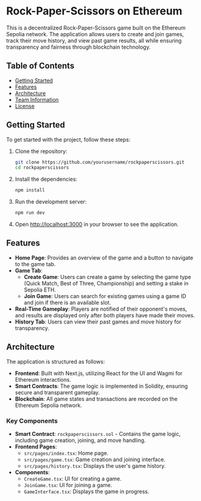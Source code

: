 # Rock-Paper-Scissors on Ethereum

This is a decentralized Rock-Paper-Scissors game built on the Ethereum Sepolia network. The application allows users to create and join games, track their move history, and view past game results, all while ensuring transparency and fairness through blockchain technology.

## Table of Contents

- [Getting Started](#getting-started)
- [Features](#features)
- [Architecture](#architecture)
- [Team Information](#team-information)
- [License](#license)

## Getting Started

To get started with the project, follow these steps:

1. Clone the repository:
   ```bash
   git clone https://github.com/yourusername/rockpaperscissors.git
   cd rockpaperscissors
   ```

2. Install the dependencies:
   ```bash
   npm install
   ```

3. Run the development server:
   ```bash
   npm run dev
   ```

4. Open [http://localhost:3000](http://localhost:3000) in your browser to see the application.

## Features

- **Home Page**: Provides an overview of the game and a button to navigate to the game tab.
- **Game Tab**: 
  - **Create Game**: Users can create a game by selecting the game type (Quick Match, Best of Three, Championship) and setting a stake in Sepolia ETH.
  - **Join Game**: Users can search for existing games using a game ID and join if there is an available slot.
- **Real-Time Gameplay**: Players are notified of their opponent's moves, and results are displayed only after both players have made their moves.
- **History Tab**: Users can view their past games and move history for transparency.

## Architecture

The application is structured as follows:

- **Frontend**: Built with Next.js, utilizing React for the UI and Wagmi for Ethereum interactions.
- **Smart Contracts**: The game logic is implemented in Solidity, ensuring secure and transparent gameplay.
- **Blockchain**: All game states and transactions are recorded on the Ethereum Sepolia network.

### Key Components

- **Smart Contract**: `rockpaperscissors.sol` - Contains the game logic, including game creation, joining, and move handling.
- **Frontend Pages**: 
  - `src/pages/index.tsx`: Home page.
  - `src/pages/game.tsx`: Game creation and joining interface.
  - `src/pages/history.tsx`: Displays the user's game history.
- **Components**: 
  - `CreateGame.tsx`: UI for creating a game.
  - `JoinGame.tsx`: UI for joining a game.
  - `GameInterface.tsx`: Displays the game in progress.



